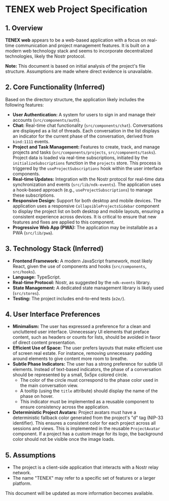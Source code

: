# TENEX web Project Specification

## 1. Overview

**TENEX web** appears to be a web-based application with a focus on real-time communication and project management features. It is built on a modern web technology stack and seems to incorporate decentralized technologies, likely the Nostr protocol.

**Note:** This document is based on initial analysis of the project's file structure. Assumptions are made where direct evidence is unavailable.

## 2. Core Functionality (Inferred)

Based on the directory structure, the application likely includes the following features:

*   **User Authentication:** A system for users to sign in and manage their accounts (`src/components/auth`).
*   **Chat:** Real-time chat functionality (`src/components/chat`). Conversations are displayed as a list of threads. Each conversation in the list displays an indicator for the current phase of the conversation, derived from `kind:1111` events.
*   **Project and Task Management:** Features to create, track, and manage projects and tasks (`src/components/projects`, `src/components/tasks`). Project data is loaded via real-time subscriptions, initiated by the `initializeSubscriptions` function in the `projects` store. This process is triggered by the `useProjectSubscriptions` hook within the user interface components.
*   **Real-time Updates:** Integration with the Nostr protocol for real-time data synchronization and events (`src/lib/ndk-events`). The application uses a hook-based approach (e.g., `useProjectSubscriptions`) to manage these subscriptions.
*   **Responsive Design:** Support for both desktop and mobile devices. The application uses a responsive `CollapsibleProjectsSidebar` component to display the project list on both desktop and mobile layouts, ensuring a consistent experience across devices. It is critical to ensure that new features and fixes are applied to this component.
*   **Progressive Web App (PWA):** The application may be installable as a PWA (`src/lib/pwa`).

## 3. Technology Stack (Inferred)

*   **Frontend Framework:** A modern JavaScript framework, most likely React, given the use of components and hooks (`src/components`, `src/hooks`).
*   **Language:** TypeScript.
*   **Real-time Protocol:** Nostr, as suggested by the `ndk-events` library.
*   **State Management:** A dedicated state management library is likely used (`src/stores`).
*   **Testing:** The project includes end-to-end tests (`e2e/`).

## 4. User Interface Preferences

*   **Minimalism:** The user has expressed a preference for a clean and uncluttered user interface. Unnecessary UI elements that preface content, such as headers or counts for lists, should be avoided in favor of direct content presentation.
*   **Efficient Use of Space:** The user prefers layouts that make efficient use of screen real estate. For instance, removing unnecessary padding around elements to give content more room to breathe.
*   **Subtle Phase Indicators:** The user has a strong preference for subtle UI elements. Instead of text-based indicators, the phase of a conversation should be represented by a small, 5x5px colored circle.
    *   The color of the circle must correspond to the phase color used in the main conversation view.
    *   A tooltip (using the `title` attribute) should display the name of the phase on hover.
    *   This indicator must be implemented as a reusable component to ensure consistency across the application.
*   **Deterministic Project Avatars:** Project avatars must have a deterministic fallback color generated from the project's "d" tag (NIP-33 identifier). This ensures a consistent color for each project across all sessions and views. This is implemented in the reusable `ProjectAvatar` component. If a project has a custom image for its logo, the background color should not be visible once the image loads.

## 5. Assumptions

*   The project is a client-side application that interacts with a Nostr relay network.
*   The name "TENEX" may refer to a specific set of features or a larger platform.

This document will be updated as more information becomes available.
